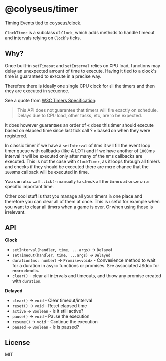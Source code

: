 # @colyseus/timer

Timing Events tied to [colyseus/clock](https://github.com/colyseus/clock).

`ClockTimer` is a subclass of `Clock`, which adds methods to handle timeout and
intervals relying on `Clock`'s ticks.

## Why?

Once built-in `setTimeout` and `setInterval` relies on CPU load, functions may
delay an unexpected amount of time to execute. Having it tied to a clock's time
is guaranteed to execute in a precise way.

Therefore there is ideally one single CPU clock for all the timers and then they are executed in sequence.

See a quote from [W3C Timers Specification](http://www.w3.org/TR/2011/WD-html5-20110525/timers.html):

> This API does not guarantee that timers will fire exactly on schedule. Delays
> due to CPU load, other tasks, etc, are to be expected.

It does however guarantees an order of « does this timer should execute based on elapsed time since last tick call ? » based on when they were registered.

In classic timer if we have a `setInterval` of `0`ms it will fill the event loop timer queue with callbacks (like A LOT) and if we have another of `1000`ms interval it will be executed only after many of the `0`ms callbacks are executed. This is not the case with `ClockTimer`, as it loops through all timers and checks if they should be executed there are more chance that the `1000`ms callback will be executed in time.

You can also call `.tick()` manually to check all the timers at once on a specific important time.

Other cool stuff is that you manage all your timers in one place and therefore you can clear all of them at once. This is useful for example when you want to clear all timers when a game is over. Or when using those is irrelevant.

## API

**Clock**

- `setInterval(handler, time, ...args)` -> `Delayed`
- `setTimeout(handler, time, ...args)` -> `Delayed`
- `duration(ms: number)` -> `Promise<void>` - Convenience method to wait for a duration in async functions or promises. See associated JSdoc for more details.
- `clear()` - clear all intervals and timeouts, and throw any promise created with `duration`.

**Delayed**

- `clear()` -> `void` - Clear timeout/interval
- `reset()` -> `void` - Reset elapsed time
- `active` -> `Boolean` - Is it still active?
- `pause()` -> `void` - Pause the execution
- `resume()` -> `void` - Continue the execution
- `paused` -> `Boolean` - Is is paused?

## License

MIT
